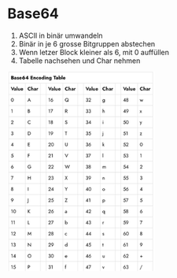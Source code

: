 # Base64

1. ASCII in binär umwandeln
2. Binär in je 6 grosse Bitgruppen abstechen
3. Wenn letzer Block kleiner als 6, mit 0 auffüllen
4. Tabelle nachsehen und Char nehmen

<img src="../media/Base64Table.png" width="300" />